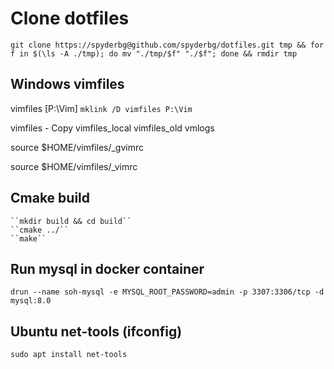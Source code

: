 # Clone dotfiles

``git clone https://spyderbg@github.com/spyderbg/dotfiles.git tmp &&
for f in $(\ls -A ./tmp); do mv "./tmp/$f" "./$f"; done &&
rmdir tmp``


## Windows vimfiles
vimfiles [P:\Vim]
``mklink /D vimfiles P:\Vim``

vimfiles - Copy
vimfiles_local
vimfiles_old
vmlogs

source $HOME/vimfiles/_gvimrc

source $HOME/vimfiles/_vimrc



## Cmake build 
    ``mkdir build && cd build``
    ``cmake ../``
    ``make``


## Run mysql in docker container
``drun --name soh-mysql -e MYSQL_ROOT_PASSWORD=admin -p 3307:3306/tcp -d mysql:8.0``

## Ubuntu net-tools (ifconfig)
``sudo apt install net-tools``
